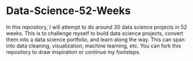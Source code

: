 # Data-Science-52-Weeks
In this repository, I will attempt to do around 30 data science projects in 52 weeks. This is to challenge myself to build data science projects, convert them into a data science portfolio, and learn along the way.
This can span into data cleaning, visualization, machine learning, etc.
You can fork this repository to draw inspiration or continue my footsteps.
